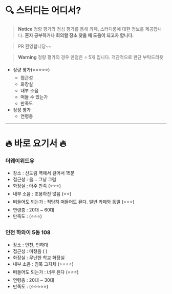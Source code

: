 # 🔍 스터디는 어디서?

> **Notice**
> 정량 평가와 정성 평가를 통해 카페, 스터디룸에 대한 정보를 제공합니다. **혼자 공부하거나 회의할 장소 찾을 때 도움이 되고자 합니다.**

> PR 환영합니당~~

> **Warning**
> 정량 평가의 경우 만점은 ⭐ 5개 입니다. 객관적으로 판단 부탁드려욧

* 정량 평가(⭐⭐⭐⭐⭐)
  * 접근성
  * 화장실
  * 내부 소음
  * 떠들 수 있는가
  * 만족도
* 정성 평가
  * 연령층

---

# 🔥 바로 요기서 🔥
### 더웨이위드유 

* 장소 : 신도림 역에서 걸어서 15분
* 접근성 : 음… 그냥 그럼
* 화장실 : 아주 만족 (⭐⭐⭐)
* 내부 소음 : 조용하진 않음 (⭐⭐)
* 떠들어도 되는가 : 적당히 떠들어도 된다. 일반 카페와 동일 (⭐⭐⭐)
* 연령층 : 20대 ~ 60대
* 만족도 : (⭐⭐⭐)

### 인천 하와이 5동 108
* 장소 : 인천, 인하대
* 접근성 : 미쳤음 ( )
* 화장실 : 무난한 학교 화장실 
* 내부 소음 : 침묵 그자체 (⭐⭐⭐⭐)
* 떠들어도 되는가 : 너무 된다 (⭐⭐⭐)
* 연령층 : 20대 ~ 30대
* 만족도 : (⭐⭐⭐⭐⭐)  

